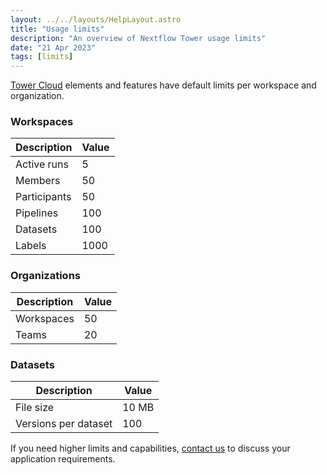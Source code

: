 ```yaml
---
layout: ../../layouts/HelpLayout.astro
title: "Usage limits"
description: "An overview of Nextflow Tower usage limits"
date: "21 Apr 2023"
tags: [limits]
---
```


[Tower Cloud](https://tower.nf) elements and features have default limits per workspace and organization.

### Workspaces

| Description  | Value |
| ------------ | ----- |
| Active runs  | 5     |
| Members      | 50    |
| Participants | 50    |
| Pipelines    | 100   |
| Datasets     | 100   |
| Labels       | 1000  |

### Organizations

| Description | Value |
| ----------- | ----- |
| Workspaces  | 50    |
| Teams       | 20    |

### Datasets

| Description          | Value |
| -------------------- | ----- |
| File size            | 10 MB |
| Versions per dataset | 100   |

If you need higher limits and capabilities, [contact us](https://cloud.tower.nf/contact-us/) to discuss your application requirements.
